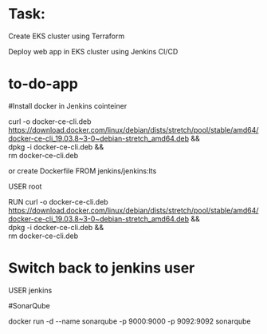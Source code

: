 # Task:
Create EKS cluster using Terraform

Deploy web app in EKS cluster using Jenkins CI/CD

# to-do-app
#Install docker in Jenkins cointeiner 

curl -o docker-ce-cli.deb https://download.docker.com/linux/debian/dists/stretch/pool/stable/amd64/docker-ce-cli_19.03.8~3-0~debian-stretch_amd64.deb && \
    dpkg -i docker-ce-cli.deb && \
    rm docker-ce-cli.deb
  
or create Dockerfile
FROM jenkins/jenkins:lts

USER root

RUN curl -o docker-ce-cli.deb https://download.docker.com/linux/debian/dists/stretch/pool/stable/amd64/docker-ce-cli_19.03.8~3-0~debian-stretch_amd64.deb && \
    dpkg -i docker-ce-cli.deb && \
    rm docker-ce-cli.deb

# Switch back to jenkins user
USER jenkins

#SonarQube

docker run -d --name sonarqube -p 9000:9000 -p 9092:9092 sonarqube
